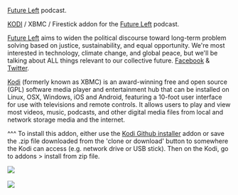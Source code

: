 <a href="http://www.futureleft.org/">Future Left</a> podcast.<br>

<a href="kodi.tv">KODI<a> / XBMC / Firestick addon for the <a href="http://www.futureleft.org/">Future Left</a> podcast.<br>

<a href="http://www.futureleft.org/">Future Left</a> aims to widen the political discourse toward long-term problem solving based on justice, sustainability, and equal opportunity. We're most interested in technology, climate change, and global peace, but we'll be talking about ALL things relevant to our collective future. <a href="https://www.facebook.com/futurel3ft/">Facebook</a> & <a href="https://twitter.com/Future_Left">Twitter</a>.

<a href="www.kodi.tv">Kodi</a> (formerly known as XBMC) is an award-winning free and open source (GPL) software media player and entertainment hub that can be installed on Linux, OSX, Windows, iOS and Android, featuring a 10-foot user interface for use with televisions and remote controls. It allows users to play and view most videos, music, podcasts, and other digital media files from local and network storage media and the internet.<br>

^^^ To install this addon, either use the <a href="https://www.tvaddons.co/github-browser-kodi/">Kodi Github installer</a> addon or save the .zip file downloaded from the 'clone or download' button to somewhere the Kodi can access (e.g. network drive or USB stick). Then on the Kodi, go to addons > install from zip file.<br>

<img src="https://is4-ssl.mzstatic.com/image/thumb/Podcasts123/v4/09/74/2f/09742ff7-898d-dfbe-6e27-6dae2d69cfb2/mza_8465600709978775422.png/600x600bb.jpg"><br>
<br><a href="http://www.kodi.tv"><img src="https://kodi.tv/sites/default/files/page/field_image/about--devices.jpg">

